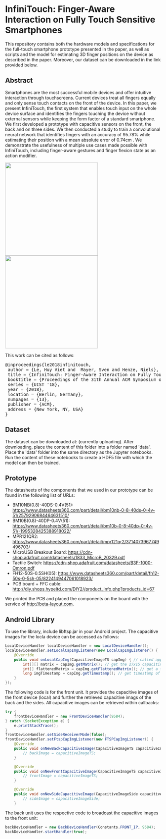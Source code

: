 # InfiniTouch: Finger-Aware Interaction on Fully Touch Sensitive Smartphones
This repository contains both the hardware models and specifications for the full-touch smartphone prototype presented in the paper, 
as well as scripts and the model for estimating 3D finger positions on the device as described in the paper. 
Moreover, our dataset can be downloaded in the link provided below.

## Abstract
Smartphones are the most successful mobile devices and offer intuitive interaction through touchscreens. Current devices
treat all fingers equally and only sense touch contacts on the front of the device. In this paper, we present InfiniTouch,
the first system that enables touch input on the whole device surface and identifies the fingers touching the device without
external sensors while keeping the form factor of a standard smartphone. We first developed a prototype with capacitive
sensors on the front, the back and on three sides. We then conducted a study to train a convolutional neural network that
identifies fingers with an accuracy of 95.78% while estimating their position with a mean absolute error of 0.74cm . We
demonstrate the usefulness of multiple use cases made possible with InfiniTouch, including finger-aware gestures and finger
flexion state as an action modifier.

<img src="https://github.com/interactionlab/InfiniTouch/blob/master/Images/Prototype.png" height="300px"> <img src="https://github.com/interactionlab/InfiniTouch/blob/master/Images/Capacitive_Image.png" height="300px">


This work can be cited as follows:
<pre>
@inproceedings{le2018infinitouch,
 author = {Le, Huy Viet and  Mayer, Sven and Henze, Niels},
 title = {InfiniTouch: Finger-Aware Interaction on Fully Touch Sensitive Smartphones},
 booktitle = {Proceedings of the 31th Annual ACM Symposium on User Interface Software and Technology},
 series = {UIST '18},
 year = {2018},
 location = {Berlin, Germany},
 numpages = {13},
 publisher = {ACM},
 address = {New York, NY, USA}
} 
</pre>

## Dataset
The dataset can be downloaded at: (currently uploading). After downloading, place the content of this folder into a folder named 'data'. Place the 'data' folder into the same directory as the Jupyter notebooks. Run the content of these notebooks to create a HDF5 file with which the model can then be trained.

## Prototype
The datasheets of the components that we used in our prototype can be found in the following list of URLs:
- BM10NB(0.8)-40DS-0.4V(51): https://www.datasheets360.com/part/detail/bm10nb-0-8-40ds-0-4v-51/2579290684464631510/
- BM10B(0.8)-40DP-0.4V(51): https://www.datasheets360.com/part/detail/bm10b-0-8-40dp-0-4v-51/-1995328425388918022/
- MPR121QR2: https://www.datasheets360.com/part/detail/mpr121qr2/3714073967749496703/
- MicroUSB Breakout Board: https://cdn-shop.adafruit.com/datasheets/1833_MicroB_20329.pdf
- Tactile Switch: https://cdn-shop.adafruit.com/datasheets/B3F-1000-Omron.pdf
- FH12-50S-0.5SH(05): https://www.datasheets360.com/part/detail/fh12-50s-0-5sh-05/8224149447061018923/
- PCB board + FFC cable: http://diy.shops.hypeltd.com/DIY2//product_info.php?products_id=67

We printed the PCB and placed the components on the board with the service of http://beta-layout.com.

## Android Library
To use the library, include libftsp.jar in your Android project. The capacitive images for the locla device can be accessed as follows:
```java
LocalDeviceHandler localDeviceHandler = new LocalDeviceHandler();
localDeviceHandler.setLocalCapImgListener(new LocalCapImgListener() {
    @Override
    public void onLocalCapImg(CapacitiveImageTS capImg) { // called approximately every 50ms
        int[][] matrix = capImg.getMatrix(); // get the 27x15 capacitive image
        int[] flattenedMatrix = capImg.getFlattenedMatrix(); // get a flattened 27x15 capacitive image
        long imgTimestamp = capImg.getTimestamp(); // get timestamp of this image
    }
});
```

The following code is for the front unit. It provides the capacitive images of the front device (local) and further the retrieved capacitive imags of the back and the sides. All capacitive images can be retrieved within callbacks:

```java
try {
    frontDeviceHandler = new FrontDeviceHandler(9584);
} catch (SocketException e) {
    e.printStackTrace();
}
frontDeviceHandler.setSideReceiverMode(false);
frontDeviceHandler.setFtspCapImgListener(new FTSPCapImgListener() {
    @Override
    public void onNewBackCapacitiveImage(CapacitiveImageTS capacitiveImageTS) {
        // backImage = capacitiveImageTS;
    }

    @Override
    public void onNewFrontCapacitiveImage(CapacitiveImageTS capacitiveImageTS) {
        // frontImage = capacitiveImageTS;
    }

    @Override
    public void onNewSideCapacitiveImage(CapacitiveImageSide capacitiveImageSide) {
        // sideImage = capacitiveImageSide;
    }
```

The back unit uses the respective code to broadcast the capacitive images to the front unit: 
```java
backDeviceHandler = new BackDeviceHandler(Constants.FRONT_IP, 9584);
backDeviceHandler.startHandler(true);
```
